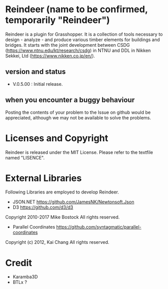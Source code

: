 # Reindeer (name to be confirmed, temporarily "Reindeer")

Reindeer is a plugin for Grasshopper. It is a collection of tools necessary to design - analyze - and produce various timber elements for buildings and bridges. It starts with the joint development between CSDG (https://www.ntnu.edu/kt/research/csdg) in NTNU and DDL in Nikken Sekkei, Ltd (https://www.nikken.co.jp/en/).

## version and status

- V.0.5.00 : Initial release. 

## when you encounter a buggy behaviour

Posting the contents of your problem to the Issue on github would be appreciated, although we may not be available to solve the problems.

# Licenses and Copyright

Reindeer is released under the MIT License. Please refer to the textfile named "LISENCE".

# External Libraries

Following Libraries are employed to develop Reindeer.

- JSON.NET https://github.com/JamesNK/Newtonsoft.Json 
- D3 https://github.com/d3/d3

Copyright 2010-2017 Mike Bostock
All rights reserved.

- Parallel Coordinates https://github.com/syntagmatic/parallel-coordinates

Copyright (c) 2012, Kai Chang
All rights reserved.

# Credit

- Karamba3D
- BTLx ?
